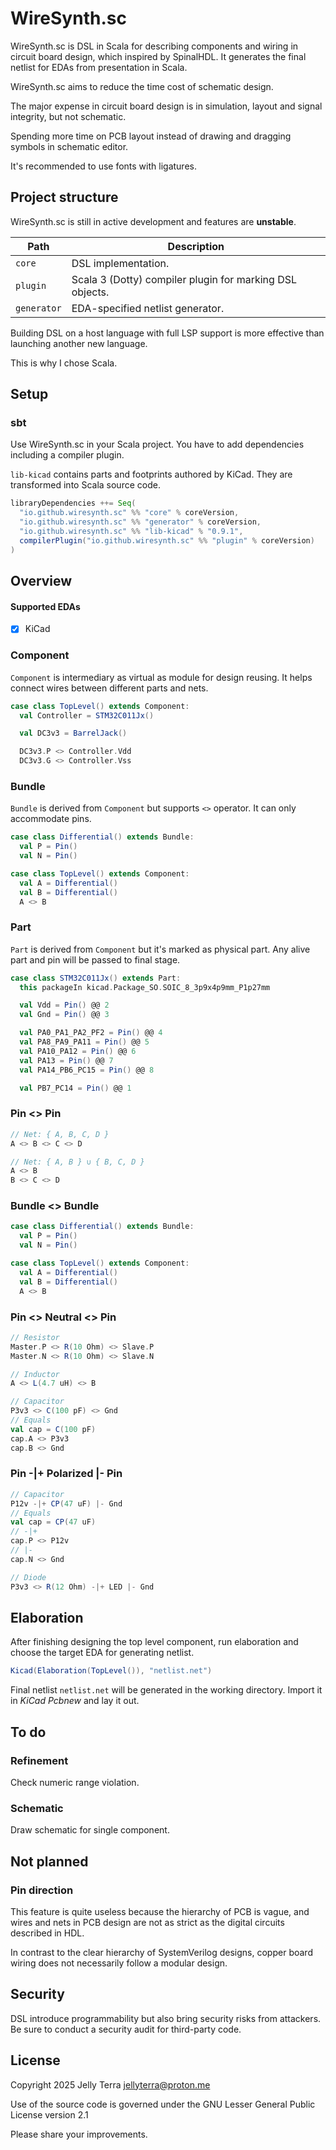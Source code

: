 # WireSynth.sc

WireSynth.sc is DSL in Scala for describing components and wiring in circuit board design, which inspired by SpinalHDL.
It generates the final netlist for EDAs from presentation in Scala.

WireSynth.sc aims to reduce the time cost of schematic design.

The major expense in circuit board design is in simulation, layout and signal integrity, but not schematic.

Spending more time on PCB layout instead of drawing and dragging symbols in schematic editor.

It's recommended to use fonts with ligatures.

## Project structure

WireSynth.sc is still in active development and features are **unstable**.

| Path        | Description                                              |
|-------------|----------------------------------------------------------|
| `core`      | DSL implementation.                                      |
| `plugin`    | Scala 3 (Dotty) compiler plugin for marking DSL objects. |
| `generator` | EDA-specified netlist generator.                         |

Building DSL on a host language with full LSP support is more effective than launching another new language.

This is why I chose Scala.

## Setup

### sbt

Use WireSynth.sc in your Scala project.
You have to add dependencies including a compiler plugin.

`lib-kicad` contains parts and footprints authored by KiCad.
They are transformed into Scala source code.

```scala
libraryDependencies ++= Seq(
  "io.github.wiresynth.sc" %% "core" % coreVersion,
  "io.github.wiresynth.sc" %% "generator" % coreVersion,
  "io.github.wiresynth.sc" %% "lib-kicad" % "0.9.1",
  compilerPlugin("io.github.wiresynth.sc" %% "plugin" % coreVersion)
)
```

## Overview

#### Supported EDAs

- [x] KiCad

### Component

`Component` is intermediary as virtual as module for design reusing.
It helps connect wires between different parts and nets.

```scala
case class TopLevel() extends Component:
  val Controller = STM32C011Jx()

  val DC3v3 = BarrelJack()

  DC3v3.P <> Controller.Vdd
  DC3v3.G <> Controller.Vss
```

### Bundle

`Bundle` is derived from `Component` but supports `<>` operator.
It can only accommodate pins.

```scala
case class Differential() extends Bundle:
  val P = Pin()
  val N = Pin()

case class TopLevel() extends Component:
  val A = Differential()
  val B = Differential()
  A <> B
```

### Part

`Part` is derived from `Component` but it's marked as physical part.
Any alive part and pin will be passed to final stage.

```scala
case class STM32C011Jx() extends Part:
  this packageIn kicad.Package_SO.SOIC_8_3p9x4p9mm_P1p27mm

  val Vdd = Pin() @@ 2
  val Gnd = Pin() @@ 3

  val PA0_PA1_PA2_PF2 = Pin() @@ 4
  val PA8_PA9_PA11 = Pin() @@ 5
  val PA10_PA12 = Pin() @@ 6
  val PA13 = Pin() @@ 7
  val PA14_PB6_PC15 = Pin() @@ 8

  val PB7_PC14 = Pin() @@ 1
```

### Pin <> Pin

```scala
// Net: { A, B, C, D }
A <> B <> C <> D

// Net: { A, B } ∪ { B, C, D }
A <> B
B <> C <> D
```

### Bundle <> Bundle

```scala
case class Differential() extends Bundle:
  val P = Pin()
  val N = Pin()

case class TopLevel() extends Component:
  val A = Differential()
  val B = Differential()
  A <> B
```

### Pin <> Neutral <> Pin

```scala
// Resistor
Master.P <> R(10 Ohm) <> Slave.P
Master.N <> R(10 Ohm) <> Slave.N

// Inductor
A <> L(4.7 uH) <> B

// Capacitor
P3v3 <> C(100 pF) <> Gnd
// Equals
val cap = C(100 pF)
cap.A <> P3v3
cap.B <> Gnd
```

### Pin -|+ Polarized |- Pin

```scala
// Capacitor
P12v -|+ CP(47 uF) |- Gnd
// Equals
val cap = CP(47 uF)
// -|+
cap.P <> P12v
// |-
cap.N <> Gnd

// Diode
P3v3 <> R(12 Ohm) -|+ LED |- Gnd
```

## Elaboration

After finishing designing the top level component, run elaboration and choose the target EDA for generating netlist.

```scala
Kicad(Elaboration(TopLevel()), "netlist.net")
```

Final netlist `netlist.net` will be generated in the working directory.
Import it in *KiCad Pcbnew* and lay it out.

## To do

### Refinement

Check numeric range violation.

### Schematic

Draw schematic for single component.

## Not planned

### Pin direction

This feature is quite useless because the hierarchy of PCB is vague, and wires and nets in PCB design are not as strict as the digital circuits described in HDL.

In contrast to the clear hierarchy of SystemVerilog designs, copper board wiring does not necessarily follow a modular design.

## Security

DSL introduce programmability but also bring security risks from attackers.
Be sure to conduct a security audit for third-party code.

## License

Copyright 2025 Jelly Terra <jellyterra@proton.me>

Use of the source code is governed under the GNU Lesser General Public License version 2.1

Please share your improvements.
